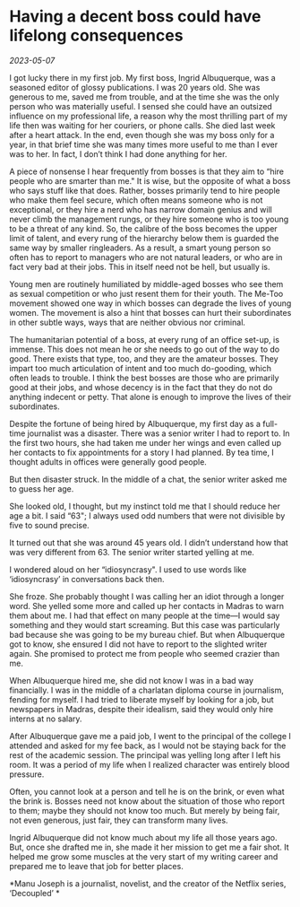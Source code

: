 # Having a decent boss could have lifelong consequences

*2023-05-07*

I got lucky there in my first job. My first boss, Ingrid Albuquerque,
was a seasoned editor of glossy publications. I was 20 years old. She
was generous to me, saved me from trouble, and at the time she was the
only person who was materially useful. I sensed she could have an
outsized influence on my professional life, a reason why the most
thrilling part of my life then was waiting for her couriers, or phone
calls. She died last week after a heart attack. In the end, even though
she was my boss only for a year, in that brief time she was many times
more useful to me than I ever was to her. In fact, I don’t think I had
done anything for her.

A piece of nonsense I hear frequently from bosses is that they aim to
“hire people who are smarter than me." It is wise, but the opposite of
what a boss who says stuff like that does. Rather, bosses primarily tend
to hire people who make them feel secure, which often means someone who
is not exceptional, or they hire a nerd who has narrow domain genius and
will never climb the management rungs, or they hire someone who is too
young to be a threat of any kind. So, the calibre of the boss becomes
the upper limit of talent, and every rung of the hierarchy below them is
guarded the same way by smaller ringleaders. As a result, a smart young
person so often has to report to managers who are not natural leaders,
or who are in fact very bad at their jobs. This in itself need not be
hell, but usually is.

Young men are routinely humiliated by middle-aged bosses who see them as
sexual competition or who just resent them for their youth. The Me-Too
movement showed one way in which bosses can degrade the lives of young
women. The movement is also a hint that bosses can hurt their
subordinates in other subtle ways, ways that are neither obvious nor
criminal.

The humanitarian potential of a boss, at every rung of an office set-up,
is immense. This does not mean he or she needs to go out of the way to
do good. There exists that type, too, and they are the amateur bosses.
They impart too much articulation of intent and too much do-gooding,
which often leads to trouble. I think the best bosses are those who are
primarily good at their jobs, and whose decency is in the fact that they
do not do anything indecent or petty. That alone is enough to improve
the lives of their subordinates.

Despite the fortune of being hired by Albuquerque, my first day as a
full-time journalist was a disaster. There was a senior writer I had to
report to. In the first two hours, she had taken me under her wings and
even called up her contacts to fix appointments for a story I had
planned. By tea time, I thought adults in offices were generally good
people.

But then disaster struck. In the middle of a chat, the senior writer
asked me to guess her age.

She looked old, I thought, but my instinct told me that I should reduce
her age a bit. I said “63"; I always used odd numbers that were not
divisible by five to sound precise.

It turned out that she was around 45 years old. I didn’t understand how
that was very different from 63. The senior writer started yelling at
me.

I wondered aloud on her “idiosyncrasy". I used to use words like
‘idiosyncrasy’ in conversations back then.

She froze. She probably thought I was calling her an idiot through a
longer word. She yelled some more and called up her contacts in Madras
to warn them about me. I had that effect on many people at the time—I
would say something and they would start screaming. But this case was
particularly bad because she was going to be my bureau chief. But when
Albuquerque got to know, she ensured I did not have to report to the
slighted writer again. She promised to protect me from people who seemed
crazier than me.

When Albuquerque hired me, she did not know I was in a bad way
financially. I was in the middle of a charlatan diploma course in
journalism, fending for myself. I had tried to liberate myself by
looking for a job, but newspapers in Madras, despite their idealism,
said they would only hire interns at no salary.

After Albuquerque gave me a paid job, I went to the principal of the
college I attended and asked for my fee back, as I would not be staying
back for the rest of the academic session. The principal was yelling
long after I left his room. It was a period of my life when I realized
character was entirely blood pressure.

Often, you cannot look at a person and tell he is on the brink, or even
what the brink is. Bosses need not know about the situation of those who
report to them; maybe they should not know too much. But merely by being
fair, not even generous, just fair, they can transform many lives.

Ingrid Albuquerque did not know much about my life all those years ago.
But, once she drafted me in, she made it her mission to get me a fair
shot. It helped me grow some muscles at the very start of my writing
career and prepared me to leave that job for better places.

*Manu Joseph is a journalist, novelist, and the creator of the Netflix
series, ‘Decoupled’ *
